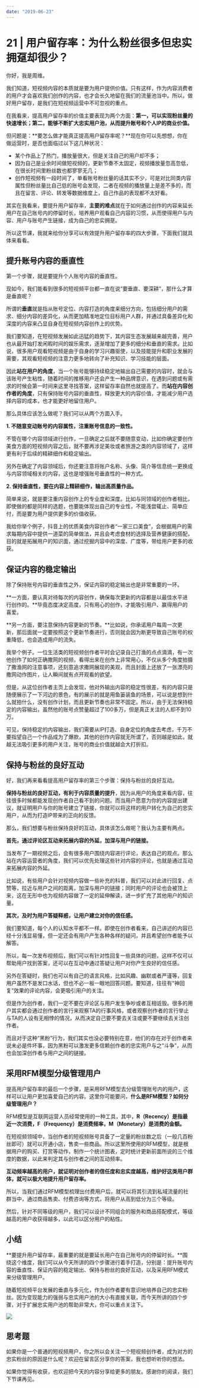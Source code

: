 ```yaml
---
date: "2019-06-23"
---  
```

      
# 21 | 用户留存率：为什么粉丝很多但忠实拥趸却很少？
你好，我是周维。

我们知道，短视频内容的本质就是要为用户提供价值。只有这样，作为内容消费者的用户才会喜欢我们创作的内容，也才会长久地留在我们的流量池当中。所以，做好用户留存，是我们在短视频运营中不可忽视的重点。

在我看来，提高用户留存率的价值主要表现为两个方面：**第一，可以实现粉丝量的快速增长；第二，能够不断扩大忠实用户池，从而提升账号和个人IP的商业价值。**

但问题是：**要怎么做才能真正提高用户留存率呢？**现在你可以先想想，你在做运营时，是否也面临过以下这几种状况：

* 某个作品上了热门，播放量很大，但是关注自己的用户却不多；
* 因为自己是业余时间做短视频的，更新节奏不太固定，视频播放量忽高忽低，在很长时间里粉丝数也都寥寥无几；
* 创作短视频有一段时间了，单看账号粉丝量的话其实不少，可是对比同类内容属性但粉丝量比自己低的账号会发现，二者在视频的播放量上是差不多的，而且在留言、评论、转发等数据维度上，自己作品的表现都不太好看。

其实在我看来，要提升用户留存率，**主要的难点**就在于如何通过创作的内容来延长用户在自己账号内的停留时长，培养用户观看自己内容的习惯，从而使得用户与内容、用户与账号产生链接，成为自己的忠实拥趸。

所以这节课，我就来给你分享可以有效提升用户留存率的四大步骤，下面我们就具体来看看。

<!-- [[[read_end]]] -->

## 提升账号内容的垂直性

第一个步骤，就是要提升个人账号内容的垂直性。

现如今，我们能看到很多的短视频平台都一直在说“要垂直、要深耕”，那什么才算是垂直呢？

所谓的**垂直**就是指从账号定位、内容打造的角度来细分方向，包括细分用户的需求、细分内容的差异化，从而更加精准地定位目标用户人群，并通过具备差异化和深度的内容来凸显自身在短视频内容创作上的优势。

我们要知道，在短视频发展如此迅猛的趋势下，其内容生态发展越来越完善，用户也从最开始打发闲暇时间的娱乐需求，逐渐增加了更多的细分和垂直的需求。比如说，很多用户观看短视频是由于自身的学习兴趣驱使，以及技能提升和职业发展的需要，其观看短视频的注意力更多地转向了补充知识、学习技能的层面。

因此**站在用户的角度**，当一个账号能够持续稳定地输出自己需要的内容时，就会与该账号产生粘性，随着时间的推移用户还会产生一种品牌意识，在遇到问题或有需求的时候会第一时间来这里寻找答案，这样留存率自然也就提高了。而**站在内容创作者的角度**，只有保持账号内容的垂直性，释放更大的内容价值，才能减少用户选择内容的成本，也才能更好地留住用户。

那么具体应该怎么做呢？我们可以从两个方面入手。

**1\. 不随意变动账号的内容属性，注重账号信息的一致性。**

不管在哪个内容领域进行创作，一旦确定之后就不要随意变动，比如你确定要创作美食方面的短视频内容之后，就不要再涉足美妆或者旅游之类的内容领域了，这样更有利于后续的精耕细作和稳定输出。

另外在确定了内容领域后，你还要注意将账户名称、头像、简介等信息统一更换成与内容领域相关的内容，这也是增强账号垂直性的一种方式。

**2\. 保持垂直性，要在内容上精耕细作，输出高质量作品。**

简单来说，就是要注重内容创作上的专业度和深度。比如与同领域的创作者相比，即使做的都是同样的选题，也要能体现出自己的专业性，不能浅尝辄止、简单应付，而是要为用户提供更多的价值收获。

我给你举个例子，抖音上的优质美食内容创作者“一家三口美食”，会根据用户的需求每期内容中提供一道菜的简单做法，并且会考虑食材的选择及营养健康的搭配，目的就是拓展用户的知识面，通过挖掘内容中的深度、广度等，带给用户更多的收获。

## 保证内容的稳定输出

除了保持账号内容的垂直性之外，保证内容的稳定输出也是非常重要的一环。

**一方面，要认真对待每次的内容创作，确保每次更新的内容都是以最佳水平进行创作的。**毕竟态度决定高度，只有用心的创作，才能吸引用户、赢得用户的喜爱。

**另一方面，要注意保持内容更新的节奏。**比如说，你承诺用户每周一次更新，那后面就一定要按照这个更新节奏进行，否则就会因为断更导致自己账号的权重降低，也会造成用户的流失。

我举个例子。一位生活类的短视频创作者平时会记录自己打渔的点点滴滴，有一次他创作了如何正确撒网的视频，看得出来在创作上非常用心，不仅从多个角度拍摄了撒渔网的注意事项，还刻意追求撒网展现的美观，而且封面上还放了一张漂亮的撒网动作图片，让人瞬间就有点开观看的欲望。

但是，从这位创作者主页上会发现，他对外输出内容的稳定性很差，有的内容只是随便展示了一下河边的景色，有的展示的就是用鱼篓装鱼的场景，可以说是想到什么就拍什么，没有创作计划，而且更新节奏也非常不固定。所以，由于无法保持稳定的内容输出，虽然他的账号点赞量超过了100多万，但是真正关注的人却不到10万。

可见，保持稳定的内容输出，我们需要从IP打造、自身定位的角度去考虑，千万不要指望自己一个作品成为了爆款，其他的创作内容就无所谓了，否则越是如此，就越无法吸引更多的用户关注，账号的商业价值就越会大打折扣。

## 保持与粉丝的良好互动

好，我们再来看看提高用户留存率的第三个步骤：保持与粉丝的良好互动。

**保持与粉丝的良好互动，有利于内容质量的提升**，因为从用户的角度来看内容，往往很多时候都能发现创作者自己看不到的问题。而当用户愿意为你的内容提出建议，就证明用户与你的账号建立了链接，你就可以将这样的用户转化为自己的忠实用户，从而为打造IP带来的正向的反馈。

那么，我们想要与粉丝保持良好的互动，具体该怎么做呢？我认为主要有两点。

**首先，通过评论区互动来拓展内容的外延，加深与用户的链接。**

当发布了一期视频之后，会有很多用户围绕内容进行评论，表达自己的观点。那么站在内容运营者的角度，我们可以优先处理这些针对内容的评论，也就是通过互动来拓展内容的外延。

比如说，有些用户会针对视频内容做一些补充的科普，我们可以对此进行回复、点赞等，拉近与用户之间的距离，加深与用户的链接；同时用户的评论也会被顶上来，这在无形中也为视频内容做了一定的延伸解读，进一步扩充了其他用户的知识量。

**其次，及时为用户答疑释惑，让用户建立对你的信任感。**

我们要知道，每个人的认知水平都不一样。即使在创作者看来，自己讲述的内容已经十分浅显易懂，但一定还会有用户产生各种各样的疑问，并且希望创作者能予以解答。

所以，每一次发布视频后，我们可以有针对性回复一些具体的问题，这样不仅可以帮助用户找到答案，还可以在互动中通过答疑让用户对你产生良好的信任感。

另外在答疑时，我们也可以有自己的语言风格，比如风趣、幽默或者严谨等，回复用户虽然不是发口水话，但也不必一板一眼地回答问题。要知道，往往有“神回复”效果的评论内容，会更吸引用户的关注。

但是作为创作者，我们一定不要在评论区与用户发生争吵或者互相诋毁。很多的用户其实都会通过创作者的言行来观察TA的行事风格，或者观察创作者的言行举止与TA的人设有无相悖的情况，从而决定自己要不要去关注或要不要继续去关注创作者。

而且对于这种“黑粉”行为，我们其实也没必要特别在意，他们的存在对于创作者来说未必是件坏事，因为黑粉可以激发更多信赖创作者的忠实用户与之“斗争”，从而也会加深创作者与用户之间的链接。

## 采用RFM模型分级管理用户

提高用户留存率的最后一个步骤，是采用RFM模型去分级管理账号内的用户，这样可以让用户更加喜爱自己的内容。这里你可能要问，**什么是RFM模型？如何分级管理用户？**

RFM模型是互联网运营人员经常使用的一种工具，其中，**R（Recency）是指最近一次消费，F（Frequency）是消费频率，M（Monetary）是消费的金额。**

在短视频领域中，当创作者的短视频账号具备了一定量的粉丝数之后（一般几百粉丝即可）就可以开通小店，售卖一些商品。所以这里所使用的RFM模型，就是根据用户的购买、打赏等动作，制作一个统计图表，定时统计更新前面所说的三个维度的数据，以此来判定其与创作者之间的互动频率。

**互动频率越高的用户，就证明对创作者的信任度和忠实度越高，维护好这类用户群体，就可以极大地提升用户留存率。**

所以，当我们通过RFM模型梳理出付费用户后，就可以将其引流到私域流量的社群当中，通过商品售卖、付费咨询等方式，将用户从高到低分为三个等级。

然后，针对不同等级的用户，我们可以设计不同组合的服务和商品搭配模式，等级越高的用户收获得越多，以此可以区分用户的粘性。

## 小结

**要提升用户留存率，最重要的就是要延长用户在自己账号内的停留时长。**围绕这个维度，我们可以从今天所讲的四个步骤进行着手打造，分别是：提升账号内容的垂直性、保证内容的稳定输出、保持与粉丝的良好互动，以及采用RFM模式来分级管理用户。

随着短视频平台发展的垂直与多元化，作为创作者要有意识地培养自己的忠实粉丝。因为变现能力的强弱与忠实用户池的大小有直接关联，而今天所讲的四个步骤，对于扩展忠实用户池的帮助非常大，你可以重点关注下。

![](./httpsstatic001geekbangorgresourceimage18a5183a286da31887594d3cf542ab928aa5.jpg)

## 思考题

如果你是一个普通的短视频用户，你之所以会关注一个短视频创作者，成为对方的忠实粉丝的原因是什么呢？欢迎在留言区分享你的答案，我也想听听你的想法。

如果你觉得有收获，也欢迎把今天的内容分享给更多的朋友。感谢你的阅读，我们下节课再见。